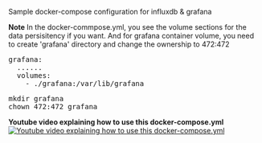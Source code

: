 Sample docker-compose configuration for influxdb & grafana


**Note**
In the docker-commpose.yml, you see the volume sections for the data persisitency if you want. And for grafana container volume, you need to create 'grafana' directory and change the ownership to 472:472

<pre>
grafana:
  ......
  volumes:
    - ./grafana:/var/lib/grafana
</pre>

<pre>
mkdir grafana
chown 472:472 grafana
</pre>

**Youtube video explaining how to use this docker-compose.yml**
[![Youtube video explaining how to use this docker-compose.yml](https://user-images.githubusercontent.com/13171662/141387616-bb4895bd-71ad-4647-8851-498f49292fc9.png)](https://youtu.be/Gl6LU1BEr1I "Youtube video explaining how to use this docker-compose.yml")

